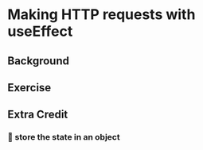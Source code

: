 # Making HTTP requests with useEffect

## Background

## Exercise

## Extra Credit

### 💯 store the state in an object
